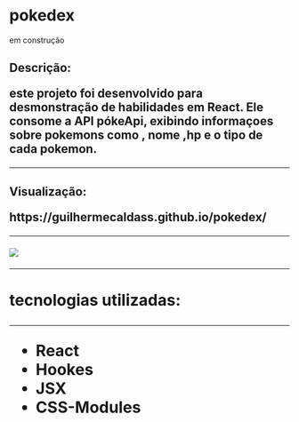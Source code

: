 # pokedex
<p>em construção

<h2>Descrição:
<p>este projeto foi desenvolvido para desmonstração de habilidades em React. Ele consome a API pókeApi, exibindo informaçoes sobre pokemons como , nome ,hp e o tipo de cada pokemon.

<hr>
<h2>Visualização:
<p> https://guilhermecaldass.github.io/pokedex/
<hr>
<img src ="./src/imgs/capaproj.png">
<hr>
<h1>tecnologias utilizadas:
<hr>
<ul>
<li>React
<li>Hookes
<li>JSX
<li>CSS-Modules
<ul>
